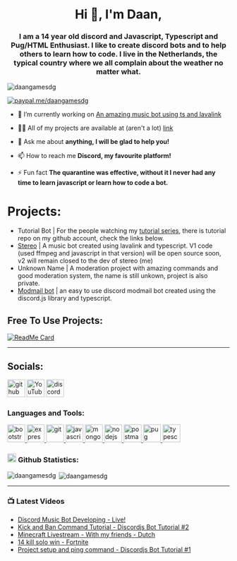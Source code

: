 <h1 align="center">Hi 👋, I'm Daan,</h1>
<h3 align="center">I am a 14 year old discord and Javascript, Typescript and Pug/HTML Enthusiast. I like to create discord bots and to help others to learn how to code. I live in the Netherlands, the typical country where we all complain about the weather no matter what.</h3>

<p align="left"> <img src="https://gpvc.arturio.dev/DaanGamesDG" alt="daangamesdg" /> </p>

[![paypal.me/daangamesdg](https://ionicabizau.github.io/badges/paypal.svg)](https://www.paypal.me/daangamesdg)

- 🔭 I’m currently working on [An amazing music bot using ts and lavalink](https://github.com/Stereo-music-bot)

- 👨‍💻 All of my projects are available at (aren't a lot) [link](https://github.com/DaanGamesDG?tab=repositories)

- 💬 Ask me about **anything, I will be glad to help you!**

- 📫 How to reach me **Discord, my favourite platform!**

- ⚡ Fun fact **The quarantine was effective, without it I never had any time to learn javascript or learn how to code a bot.**

# Projects:

- Tutorial Bot | For the people watching my [tutorial series](https://www.youtube.com/watch?v=uAMg4ogIap8&list=PLjVB1_9bHiWwOuQ50-unh-KnT3Jr11fA3), there is tutorial repo on my github account, check the links below.
- [Stereo](https://github.com/DaanGamesDG/discordjs-modmail-bot) | A music bot created using lavalink and typescript. V1 code (used ffmpeg and javascript in that version) will be open source soon, v2 will remain closed to the dev of stereo (me)
- Unknown Name | A moderation project with amazing commands and good moderation system, the name is still unkown, project is also private.
- [Modmail bot](https://github.com/DaanGamesDG/discordjs-modmail-bot) | an easy to use discord modmail bot created using the discord.js library and typescript.


## Free To Use Projects:
<!-- [![ReadMe Card](https://github-readme-stats.vercel.app/api/pin/?username=DaanGamesDG&repo=discord-music-bot&theme=tokyonight&hide_border=true&show_owner=true)](https://github.com/DaanGamesDG/discord-music-bot) -->
[![ReadMe Card](https://github-readme-stats.vercel.app/api/pin/?username=DaanGamesDG&repo=discordjs-modmail-bot&theme=tokyonight&hide_border=true&show_owner=true)](https://github.com/DaanGamesDG/discordjs-modmail-bot)

---

## Socials:
[<img src='https://cdn.jsdelivr.net/npm/simple-icons@3.0.1/icons/github.svg' alt='github' height='40'>](https://github.com/DaanGamesDG) [<img src='https://cdn.jsdelivr.net/npm/simple-icons@3.0.1/icons/youtube.svg' alt='YouTube' height='40'>](https://www.youtube.com/channel/Dave) [<img src='https://cdn.jsdelivr.net/npm/simple-icons@3.0.1/icons/discord.svg' alt='discord' height='40'>](https://discord.gg/r2GbkqV)

<h3 align="left">Languages and Tools:</h3>
<p align="left"> <a href="https://getbootstrap.com" target="_blank"> <img src="https://devicons.github.io/devicon/devicon.git/icons/bootstrap/bootstrap-plain.svg" alt="bootstrap" width="40" height="40"/> </a> <a href="https://expressjs.com" target="_blank"> <img src="https://devicons.github.io/devicon/devicon.git/icons/express/express-original-wordmark.svg" alt="express" width="40" height="40"/> </a> <a href="https://git-scm.com/" target="_blank"> <img src="https://www.vectorlogo.zone/logos/git-scm/git-scm-icon.svg" alt="git" width="40" height="40"/> </a> <a href="https://developer.mozilla.org/en-US/docs/Web/JavaScript" target="_blank"> <img src="https://devicons.github.io/devicon/devicon.git/icons/javascript/javascript-original.svg" alt="javascript" width="40" height="40"/> </a> <a href="https://www.mongodb.com/" target="_blank"> <img src="https://devicons.github.io/devicon/devicon.git/icons/mongodb/mongodb-original-wordmark.svg" alt="mongodb" width="40" height="40"/> </a> <a href="https://nodejs.org" target="_blank"> <img src="https://devicons.github.io/devicon/devicon.git/icons/nodejs/nodejs-original-wordmark.svg" alt="nodejs" width="40" height="40"/> </a> <a href="https://postman.com" target="_blank"> <img src="https://www.vectorlogo.zone/logos/getpostman/getpostman-icon.svg" alt="postman" width="40" height="40"/> </a> <a href="https://pugjs.org" target="_blank"> <img src="https://cdn.worldvectorlogo.com/logos/pug.svg" alt="pug" width="40" height="40"/> </a> <a href="https://www.typescriptlang.org/" target="_blank"> <img src="https://devicons.github.io/devicon/devicon.git/icons/typescript/typescript-original.svg" alt="typescript" width="40" height="40"/> </a> </p>

### <img src='https://cdn.jsdelivr.net/npm/simple-icons@3.0.1/icons/github.svg' alt='github' height='20'> **Github Statistics**:
<p><img align="left" src="https://github-readme-stats.vercel.app/api/top-langs?username=daangamesdg&show_icons=true&theme=tokyonight&hide_border=true&locale=en&layout=compact&count_private=true" alt="daangamesdg" /></p>

<p>&nbsp;<img align="center" src="https://github-readme-stats.vercel.app/api?username=daangamesdg&show_icons=true&theme=tokyonight&hide_border=true&locale=en&count_private=true" alt="daangamesdg" /></p>

---

### 📺 Latest Videos
<!-- YOUTUBE:START -->
- [Discord Music Bot Developing - Live!](https://www.youtube.com/watch?v=URRSuFbddUk)
- [Kick and Ban Command Tutorial - Discordjs Bot Tutorial #2](https://www.youtube.com/watch?v=ceNLrNNT5wU)
- [Minecraft Livestream - With my friends - Dutch](https://www.youtube.com/watch?v=TxLlW99SZR8)
- [14 kill solo win - Fortnite](https://www.youtube.com/watch?v=5gdjU1ZUP6M)
- [Project setup and ping command - Discordjs Bot Tutorial #1](https://www.youtube.com/watch?v=uAMg4ogIap8)
<!-- YOUTUBE:END -->

<!--
**DaanGamesDG/DaanGamesDG** is a ✨ _special_ ✨ repository because its `README.md` (this file) appears on your GitHub profile.

Here are some ideas to get you started:

- 🔭 I’m currently working on ...
- 🌱 I’m currently learning ...
- 👯 I’m looking to collaborate on ...
- 🤔 I’m looking for help with ...
- 💬 Ask me about ...
- 📫 How to reach me: ...
- 😄 Pronouns: ...
- ⚡ Fun fact: ...
-->
[website]: https://codeSTACKr.com  
[youtube]: https://m.youtube.com/channel/UCn9awHv18qumi57E2Hv_jMw 
[discord]: https://discord.gg/r2GbkqV 
[roblox]: https://www.roblox.com/users/188965979/profile

[vscode]: https://code.visualstudio.com
[js]: https://discord.js.org/#/
[node]: https://nodejs.org/en/
[mongo]: https://www.mongodb.com
[git]: https://git-scm.com
[github]: https://github.com
